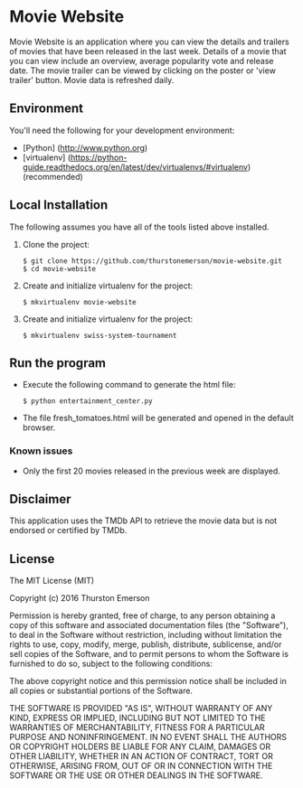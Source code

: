 # Movie Website

Movie Website is an application where you can view the details and trailers of movies that have been released in the last week. 
Details of a movie that you can view include an overview, average popularity vote and release date. The movie trailer can be viewed by 
clicking on the poster or 'view trailer' button. Movie data is refreshed daily.

## Environment

You'll need the following for your development environment:

- [Python] (http://www.python.org)
- [virtualenv] (https://python-guide.readthedocs.org/en/latest/dev/virtualenvs/#virtualenv) (recommended)

## Local Installation

The following assumes you have all of the tools listed above installed.

1. Clone the project:

    ```
	$ git clone https://github.com/thurstonemerson/movie-website.git
	$ cd movie-website
    ```

1. Create and initialize virtualenv for the project:

    ```
	$ mkvirtualenv movie-website
    ```
    
1. Create and initialize virtualenv for the project:

    ```
	$ mkvirtualenv swiss-system-tournament
    ```

## Run the program

- Execute the following command to generate the html file:

    ```
 	$ python entertainment_center.py
     ```
 
- The file fresh_tomatoes.html will be generated and opened in the default browser.


### Known issues
- Only the first 20 movies released in the previous week are displayed.

## Disclaimer

This application uses the TMDb API to retrieve the movie data but is not endorsed or certified by TMDb.

## License

The MIT License (MIT)

Copyright (c) 2016 Thurston Emerson

Permission is hereby granted, free of charge, to any person obtaining a copy of this software and associated documentation files (the "Software"), to deal in the Software without restriction, including without limitation the rights to use, copy, modify, merge, publish, distribute, sublicense, and/or sell copies of the Software, and to permit persons to whom the Software is furnished to do so, subject to the following conditions:

The above copyright notice and this permission notice shall be included in all copies or substantial portions of the Software.

THE SOFTWARE IS PROVIDED "AS IS", WITHOUT WARRANTY OF ANY KIND, EXPRESS OR IMPLIED, INCLUDING BUT NOT LIMITED TO THE WARRANTIES OF MERCHANTABILITY, FITNESS FOR A PARTICULAR PURPOSE AND NONINFRINGEMENT. IN NO EVENT SHALL THE AUTHORS OR COPYRIGHT HOLDERS BE LIABLE FOR ANY CLAIM, DAMAGES OR OTHER LIABILITY, WHETHER IN AN ACTION OF CONTRACT, TORT OR OTHERWISE, ARISING FROM, OUT OF OR IN CONNECTION WITH THE SOFTWARE OR THE USE OR OTHER DEALINGS IN THE SOFTWARE.

